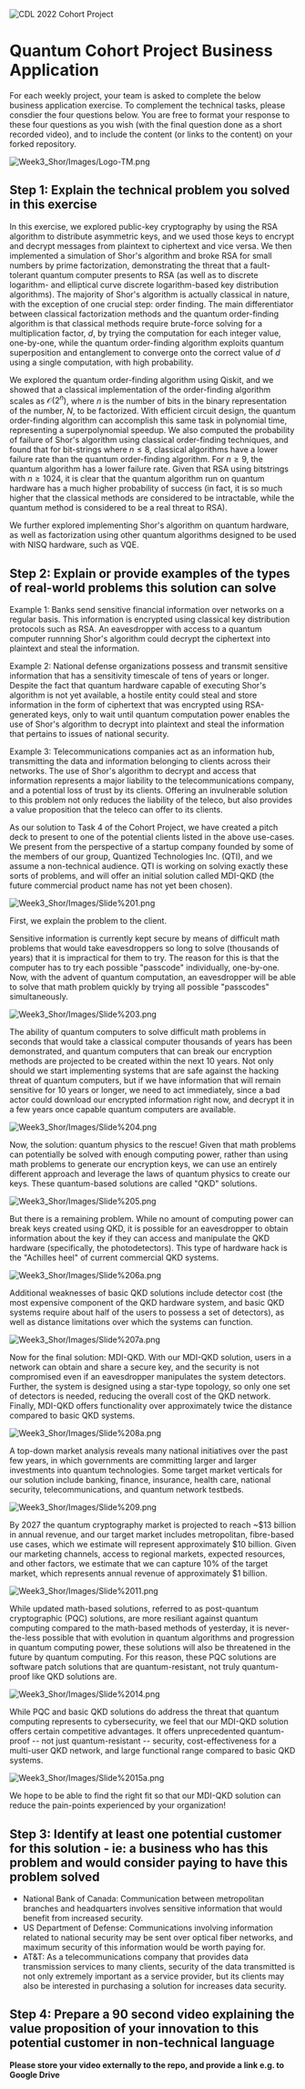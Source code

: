 ![CDL 2022 Cohort Project](../CDL_logo.jpg)
# Quantum Cohort Project Business Application

For each weekly project, your team is asked to complete the below business application exercise.
To complement the technical tasks, please consdier the four questions below.
You are free to format your response to these four questions as you wish (with the final question done as a short recorded video), and to include
the content (or links to the content) on your forked repository.

![Week3_Shor/Images/Logo-TM.png](https://github.com/Jordan-D-Smith/CohortProject_2022/blob/fece547b660c9cdd7933b57692318fe7e82bdfdd/Week3_Shor/Images/Logo-TM.png)

## Step 1: Explain the technical problem you solved in this exercise

In this exercise, we explored public-key cryptography by using the RSA algorithm to distribute asymmetric keys, and we used those keys to encrypt and decrypt messages from plaintext to ciphertext and vice versa. We then implemented a simulation of Shor's algorithm and broke RSA for small numbers by prime factorization, demonstrating the threat that a fault-tolerant quantum computer presents to RSA (as well as to discrete logarithm- and elliptical curve discrete logarithm-based key distribution algorithms). The majority of Shor's algorithm is actually classical in nature, with the exception of one crucial step: order finding. The main differentiator between classical factorization methods and the quantum order-finding algorithm is that classical methods require brute-force solving for a multiplication factor, $d$, by trying the computation for each integer value, one-by-one, while the quantum order-finding algorithm exploits quantum superposition and entanglement to converge onto the correct value of $d$ using a single computation, with high probability.

We explored the quantum order-finding algorithm using Qiskit, and we showed that a classical implementation of the order-finding algorithm scales as $\mathcal{O}(2^n)$, where $n$ is the number of bits in the binary representation of the number, $N$, to be factorized. With efficient circuit design, the quantum order-finding algorithm can accomplish this same task in polynomial time, representing a superpolynomial speedup. We also computed the probability of failure of Shor's algorithm using classical order-finding techniques, and found that for bit-strings where $n \leq 8$, classical algorithms have a lower failure rate than the quantum order-finding algorithm. For $n \geq 9$, the quantum algorithm has a lower failure rate. Given that RSA using bitstrings with $n \geq 1024$, it is clear that the quantum algorithm run on quantum hardware has a much higher probability of success (in fact, it is so much higher that the classical methods are considered to be intractable, while the quantum method is considered to be a real threat to RSA).

We further explored implementing Shor's algorithm on quantum hardware, as well as factorization using other quantum algorithms designed to be used with NISQ hardware, such as VQE.  

## Step 2: Explain or provide examples of the types of real-world problems this solution can solve

Example 1: Banks send sensitive financial information over networks on a regular basis. This information is encrypted using classical key distribution protocols such as RSA. An eavesdropper with access to a quantum computer runnning Shor's algorithm could decrypt the ciphertext into plaintext and steal the information.

Example 2: National defense organizations possess and transmit sensitive information that has a sensitivity timescale of tens of years or longer. Despite the fact that quantum hardware capable of executing Shor's algorithm is not yet available, a hostile entity could steal and store information in the form of ciphertext that was encrypted using RSA-generated keys, only to wait until quantum computation power enables the use of Shor's algorithm to decrypt into plaintext and steal the information that pertains to issues of national security.

Example 3: Telecommunications companies act as an information hub, transmitting the data and information belonging to clients across their networks. The use of Shor's algorithm to decrypt and access that information represents a major liability to the telecommunications company, and a potential loss of trust by its clients. Offering an invulnerable solution to this problem not only reduces the liability of the teleco, but also provides a value proposition that the teleco can offer to its clients.

As our solution to Task 4 of the Cohort Project, we have created a pitch deck to present to one of the potential clients listed in the above use-cases. We present from the perspective of a startup company founded by some of the members of our group, Quantized Technologies Inc. (QTI), and we assume a non-technical audience. QTI is working on solving exactly these sorts of problems, and will offer an initial solution called MDI-QKD (the future commercial product name has not yet been chosen). 

![Week3_Shor/Images/Slide%201.png](https://github.com/Jordan-D-Smith/CohortProject_2022/blob/fece547b660c9cdd7933b57692318fe7e82bdfdd/Week3_Shor/Images/Slide%201.png)

First, we explain the problem to the client. 

Sensitive information is currently kept secure by means of difficult math problems that would take eavesdroppers so long to solve (thousands of years) that it is impractical for them to try. The reason for this is that the computer has to try each possible "passcode" individually, one-by-one. Now, with the advent of quantum computation, an eavesdropper will be able to solve that math problem quickly by trying all possible "passcodes" simultaneously.

![Week3_Shor/Images/Slide%203.png](https://github.com/Jordan-D-Smith/CohortProject_2022/blob/fece547b660c9cdd7933b57692318fe7e82bdfdd/Week3_Shor/Images/Slide%203.png)

The ability of quantum computers to solve difficult math problems in seconds that would take a classical computer thousands of years has been demonstrated, and quantum computers that can break our encryption methods are projected to be created within the next 10 years. Not only should we start implementing systems that are safe against the hacking threat of quantum computers, but if we have information that will remain sensitive for 10 years or longer, we need to act immediately, since a bad actor could download our encrypted information right now, and decrypt it in a few years once capable quantum computers are available.

![Week3_Shor/Images/Slide%204.png](https://github.com/Jordan-D-Smith/CohortProject_2022/blob/fece547b660c9cdd7933b57692318fe7e82bdfdd/Week3_Shor/Images/Slide%204.png)

Now, the solution: quantum physics to the rescue! Given that math problems can potentially be solved with enough computing power, rather than using math problems to generate our encryption keys, we can use an entirely different approach and leverage the laws of quantum physics to create our keys. These quantum-based solutions are called "QKD" solutions. 

![Week3_Shor/Images/Slide%205.png](https://github.com/Jordan-D-Smith/CohortProject_2022/blob/fece547b660c9cdd7933b57692318fe7e82bdfdd/Week3_Shor/Images/Slide%205.png)

But there is a remaining problem. While no amount of computing power can break keys created using QKD, it is possible for an eavesdropper to obtain information about the key if they can access and manipulate the QKD hardware (specifically, the photodetectors). This type of hardware hack is the "Achilles heel" of current commercial QKD systems.

![Week3_Shor/Images/Slide%206a.png](https://github.com/Jordan-D-Smith/CohortProject_2022/blob/197551fd10d12ecfee0f937e62ee42cf8b4dac08/Week3_Shor/Images/Slide%206a.png)

Additional weaknesses of basic QKD solutions include detector cost (the most expensive component of the QKD hardware system, and basic QKD systems require about half of the users to possess a set of detectors), as well as distance limitations over which the systems can function.

![Week3_Shor/Images/Slide%207a.png](https://github.com/Jordan-D-Smith/CohortProject_2022/blob/197551fd10d12ecfee0f937e62ee42cf8b4dac08/Week3_Shor/Images/Slide%207a.png)

Now for the final solution: MDI-QKD. With our MDI-QKD solution, users in a network can obtain and share a secure key, and the security is not compromised even if an eavesdropper manipulates the system detectors. Further, the system is designed using a star-type topology, so only one set of detectors is needed, reducing the overall cost of the QKD network. Finally, MDI-QKD offers functionality over approximately twice the distance compared to basic QKD systems.

![Week3_Shor/Images/Slide%208a.png](https://github.com/Jordan-D-Smith/CohortProject_2022/blob/197551fd10d12ecfee0f937e62ee42cf8b4dac08/Week3_Shor/Images/Slide%208a.png)

A top-down market analysis reveals many national initiatives over the past few years, in which governments are committing larger and larger investments into quantum technologies. Some target market verticals for our solution include banking, finance, insurance, health care, national security, telecommunications, and quantum network testbeds. 

![Week3_Shor/Images/Slide%209.png](https://github.com/Jordan-D-Smith/CohortProject_2022/blob/fece547b660c9cdd7933b57692318fe7e82bdfdd/Week3_Shor/Images/Slide%209.png)

By 2027 the quantum cryptography market is projected to reach ~$13 billion in annual revenue, and our target market includes metropolitan, fibre-based use cases, which we estimate will represent approximately $10 billion. Given our marketing channels, access to regional markets, expected resources, and other factors, we estimate that we can capture 10% of the target market, which represents annual revenue of approximately $1 billion. 

![Week3_Shor/Images/Slide%2011.png](https://github.com/Jordan-D-Smith/CohortProject_2022/blob/fece547b660c9cdd7933b57692318fe7e82bdfdd/Week3_Shor/Images/Slide%2011.png)

While updated math-based solutions, referred to as post-quantum cryptographic (PQC) solutions, are more resiliant against quantum computing compared to the math-based methods of yesterday, it is never-the-less possible that with evolution in quantum algorithms and progression in quantum computing power, these solutions will also be threatened in the future by quantum computing. For this reason, these PQC solutions are software patch solutions that are quantum-resistant, not truly quantum-proof like QKD solutions are. 

![Week3_Shor/Images/Slide%2014.png](https://github.com/Jordan-D-Smith/CohortProject_2022/blob/fece547b660c9cdd7933b57692318fe7e82bdfdd/Week3_Shor/Images/Slide%2014.png)

While PQC and basic QKD solutions do address the threat that quantum computing represents to cybersecurity, we feel that our MDI-QKD solution offers certain competitive advantages. It offers unprecedented quantum-proof -- not just quantum-resistant -- security, cost-effectiveness for a multi-user QKD network, and large functional range compared to basic QKD systems.

![Week3_Shor/Images/Slide%2015a.png](https://github.com/Jordan-D-Smith/CohortProject_2022/blob/59a63e12b707b0fa9a672824216fd1e8803fd097/Week3_Shor/Images/Slide%2015a.png)

We hope to be able to find the right fit so that our MDI-QKD solution can reduce the pain-points experienced by your organization!

## Step 3: Identify at least one potential customer for this solution - ie: a business who has this problem and would consider paying to have this problem solved

- National Bank of Canada: Communication between metropolitan branches and headquarters involves sensitive information that would benefit from increased security.
- US Department of Defense: Communications involving information related to national security may be sent over optical fiber networks, and maximum security of this information would be worth paying for.
- AT&T: As a telecommunications company that provides data transmission services to many clients, security of the data transmitted is not only extremely important as a service provider, but its clients may also be interested in purchasing a solution for increases data security.

## Step 4: Prepare a 90 second video explaining the value proposition of your innovation to this potential customer in non-technical language


**Please store your video externally to the repo, and provide a link e.g. to Google Drive**
